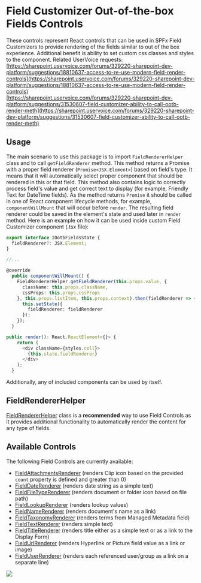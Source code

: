 # Field Customizer Out-of-the-box Fields Controls

These controls represent React controls that can be used in SPFx Field Customizers to provide rendering of the fields similar to out of the box experience. Additional benefit is ability to set custom css classes and styles to the component.
Related UserVoice requests:<br>
[https://sharepoint.uservoice.com/forums/329220-sharepoint-dev-platform/suggestions/18810637-access-to-re-use-modern-field-render-controls](https://sharepoint.uservoice.com/forums/329220-sharepoint-dev-platform/suggestions/18810637-access-to-re-use-modern-field-render-controls)<br>
[https://sharepoint.uservoice.com/forums/329220-sharepoint-dev-platform/suggestions/31530607-field-customizer-ability-to-call-ootb-render-meth](https://sharepoint.uservoice.com/forums/329220-sharepoint-dev-platform/suggestions/31530607-field-customizer-ability-to-call-ootb-render-meth)

## Usage
The main scenario to use this package is to import `FieldRendererHelper` class and to call `getFieldRenderer` method. This method returns a Promise with a proper field renderer (`Promise<JSX.Element>`) based on field's type. It means that it will automatically select proper component that should be rendered in this or that field. This method also contains logic to correctly process field's value and get correct text to display (for example, Friendly Text for DateTime fields).
As the method returns `Promise` it should be called in one of React component lifecycle methods, for example, `componentWillMount` that will occur before `render`. The resulting field renderer could be saved in the element's state and used later in `render` method.
Here is an example on how it can be used inside custom Field Customizer component (.tsx file):
```TypeScript
export interface IOotbFieldsState {
  fieldRenderer?: JSX.Element;
}

//...

@override
  public componentWillMount() {
    FieldRendererHelper.getFieldRenderer(this.props.value, {
      className: this.props.className,
      cssProps: this.props.cssProps
    }, this.props.listItem, this.props.context).then(fieldRenderer => {
      this.setState({
        fieldRenderer: fieldRenderer
      });
    });
  }

public render(): React.ReactElement<{}> {
    return (
      <div className={styles.cell}>
        {this.state.fieldRenderer}
      </div>
    );
  }
```

Additionally, any of included components can be used by itself.

## FieldRendererHelper
[FieldRendererHelper](./FieldRendererHelper) class is a **recommended** way to use Field Controls as it provides additional functionality to automatically render the content for any type of fields.

## Available Controls
The following Field Controls are currently available:

- [FieldAttachmentsRenderer](./FieldAttachmentsRenderer) (renders Clip icon based on the provided `count` property is defined and greater than 0)
- [FieldDateRenderer](./FieldDateRenderer) (renders date string as a simple text)
- [FieldFileTypeRenderer](./FieldFileTypeRenderer) (renders document or folder icon based on file path)
- [FieldLookupRenderer](./FieldLookupRenderer) (renders lookup values)
- [FieldNameRenderer](./FieldNameRenderer) (renders document's name as a link)
- [FieldTaxonomyRenderer](./FieldTaxonomyRenderer) (renders terms from Managed Metadata field)
- [FieldTextRenderer](./FieldTextRenderer) (renders simple text)
- [FieldTitleRenderer](./FieldTitleRenderer) (renders title either as a simple text or as a link to the Display Form)
- [FieldUrlRenderer](./FieldUrlRenderer) (renders Hyperlink or Picture field value as a link or image)
- [FieldUserRenderer](./FieldUserRenderer) (renders each referenced user/group as a link on a separate line)

![](https://telemetry.sharepointpnp.com/sp-dev-fx-controls-react/wiki/controls/fields)
